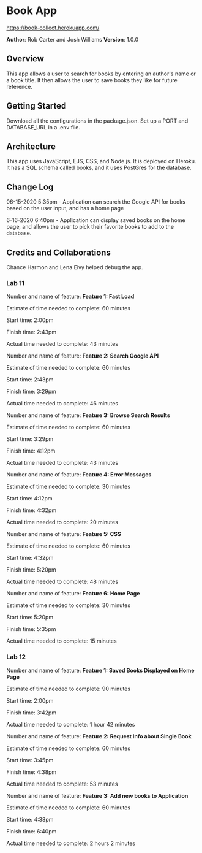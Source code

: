 # Book App

https://book-collect.herokuapp.com/

**Author**: Rob Carter and Josh Williams
**Version**: 1.0.0

## Overview
This app allows a user to search for books by entering an author's name or a book title. It then allows the user to save books they like for future reference.

## Getting Started
Download all the configurations in the package.json. Set up a PORT and DATABASE_URL in a .env file.

## Architecture
This app uses JavaScript, EJS, CSS, and Node.js. It is deployed on Heroku. It has a SQL schema called books, and it uses PostGres for the database. 

## Change Log

06-15-2020 5:35pm - Application can search the Google API for books based on the user input, and has a home page

6-16-2020 6:40pm - Application can display saved books on the home page, and allows the user to pick their favorite books to add to the database.

## Credits and Collaborations
Chance Harmon and Lena Eivy helped debug the app.

### Lab 11

Number and name of feature: __Feature 1: Fast Load__

Estimate of time needed to complete: 60 minutes

Start time: 2:00pm

Finish time: 2:43pm

Actual time needed to complete: 43 minutes



Number and name of feature: __Feature 2: Search Google API__

Estimate of time needed to complete: 60 minutes

Start time: 2:43pm

Finish time: 3:29pm

Actual time needed to complete: 46 minutes


Number and name of feature: __Feature 3: Browse Search Results__

Estimate of time needed to complete: 60 minutes

Start time: 3:29pm

Finish time: 4:12pm

Actual time needed to complete: 43 minutes


Number and name of feature: __Feature 4: Error Messages__

Estimate of time needed to complete: 30 minutes

Start time: 4:12pm

Finish time: 4:32pm

Actual time needed to complete: 20 minutes


Number and name of feature: __Feature 5: CSS__

Estimate of time needed to complete: 60 minutes

Start time: 4:32pm

Finish time: 5:20pm

Actual time needed to complete: 48 minutes


Number and name of feature: __Feature 6: Home Page__

Estimate of time needed to complete: 30 minutes

Start time: 5:20pm

Finish time: 5:35pm

Actual time needed to complete: 15 minutes


### Lab 12

Number and name of feature: __Feature 1: Saved Books Displayed on Home Page__

Estimate of time needed to complete: 90 minutes

Start time: 2:00pm

Finish time: 3:42pm

Actual time needed to complete: 1 hour 42 minutes


Number and name of feature: __Feature 2: Request Info about Single Book__

Estimate of time needed to complete: 60 minutes

Start time: 3:45pm

Finish time: 4:38pm

Actual time needed to complete: 53 minutes


Number and name of feature: __Feature 3: Add new books to Application__

Estimate of time needed to complete: 60 minutes

Start time: 4:38pm

Finish time: 6:40pm

Actual time needed to complete: 2 hours 2 minutes